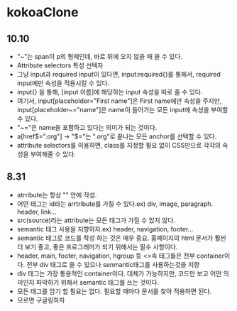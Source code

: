 # kokoaClone
## 10.10
- "~"는 span이 p의 형제인데, 바로 뒤에 오지 않을 때 쓸 수 있다.
- Attribute selectors 특성 선택자
- 그냥 input과 required input이 있다면, input:required{}를 통해서, required input에만 속성을 적용시킬 수 있다.
- input{} 을 통해, [input 이름]에 해당하는 input 속성을 따로 줄 수 있다.
- 여기서, input[placeholder="First name"]은 First name에만 속성을 주지만, input[placeholder~="name"]은 name이 들어가는 모든 input에 속성을 부여할 수 있다.
- "~="은 name을 포함하고 있다는 의미가 되는 것이다.
- a[href$=".org"] → "$="는 ".org"로 끝나는 모든 anchor를 선택할 수 있다.
- attribute selectors를 이용하면, class를 지정할 필요 없이 CSS만으로 각각의 속성을 부여해줄 수 있다.



## 8.31
- atrribute는 항상 "" 안에 작성.
- 어떤 태그는 id라는 arrtribute를 가질 수 있다.ex) div, image, paragraph. header, link...
- src(source)라는 attribute는 모든 태그가 가질 수 있지 않다.
- semantic 태그 사용을 지향하자.ex) header, navigation, footer...
- semantic 태그로 코드를 작성 하는 것은 매우 중요. 홈페이지의 html 문서가 훨씬 더 보기 좋고, 좋은
프로그래머가 되기 위해서는 필수 사항이다.
- header, main, footer, navigation, hgroup 등 <>속 태그들은 전부 container이다. 전부 div 태그로 쓸 수 있으나 senmantic태그를 사용하는것을 지향
- div 태그는 가장 통용적인 container이다. 대체가 가능하지만, 코드만 보고 어떤 의미인지 파악하기 위해서 semantic 태그를 쓰는 것이다.
- 모든 태그를 암기 할 필요는 없다. 필요할 때마다 문서를 찾아 적용하면 된다.
- 모르면 구글링하자

